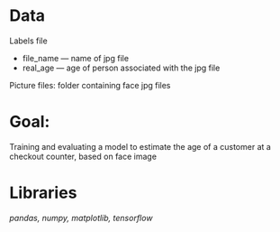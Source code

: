 # Data
Labels file
- file_name — name of jpg file
- real_age — age of person associated with the jpg file

Picture files: folder containing face jpg files

# Goal:
Training and evaluating a model to estimate the age of a customer at a checkout counter, based on face image

# Libraries
*pandas, numpy, matplotlib, tensorflow*
